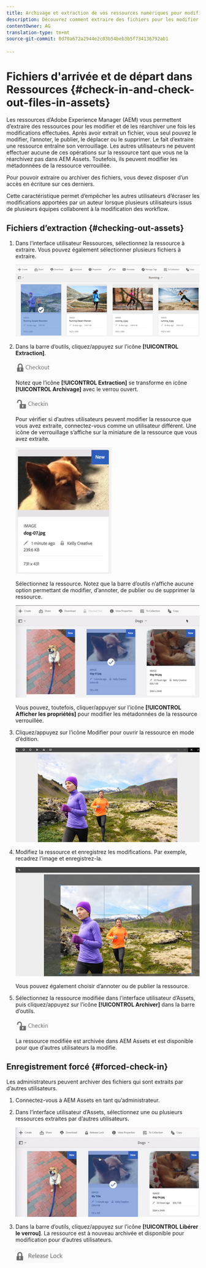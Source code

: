 ```yaml
---
title: Archivage et extraction de vos ressources numériques pour modification
description: Découvrez comment extraire des fichiers pour les modifier et les réarchiver une fois les modifications terminées.
contentOwner: AG
translation-type: tm+mt
source-git-commit: 0d70a672a2944e2c03b54beb3b5f734136792ab1

---
```



# Fichiers d&#39;arrivée et de départ dans Ressources {#check-in-and-check-out-files-in-assets}

Les ressources d’Adobe Experience Manager (AEM) vous permettent d’extraire des ressources pour les modifier et de les réarchiver une fois les modifications effectuées. Après avoir extrait un fichier, vous seul pouvez le modifier, l’annoter, le publier, le déplacer ou le supprimer. Le fait d’extraire une ressource entraîne son verrouillage. Les autres utilisateurs ne peuvent effectuer aucune de ces opérations sur la ressource tant que vous ne la réarchivez pas dans AEM Assets. Toutefois, ils peuvent modifier les métadonnées de la ressource verrouillée.

Pour pouvoir extraire ou archiver des fichiers, vous devez disposer d’un accès en écriture sur ces derniers.

Cette caractéristique permet d’empêcher les autres utilisateurs d’écraser les modifications apportées par un auteur lorsque plusieurs utilisateurs issus de plusieurs équipes collaborent à la modification des workflow.

## Fichiers d’extraction {#checking-out-assets}

1. Dans l’interface utilisateur Ressources, sélectionnez la ressource à extraire. Vous pouvez également sélectionner plusieurs fichiers à extraire.

   ![chlimage_1-468](assets/chlimage_1-468.png)

1. Dans la barre d’outils, cliquez/appuyez sur l’icône **[!UICONTROL Extraction]**.

   ![chlimage_1-469](assets/chlimage_1-469.png)

   Notez que l’icône **[!UICONTROL Extraction]** se transforme en icône **[!UICONTROL Archivage]** avec le verrou ouvert.

   ![chlimage_1-470](assets/chlimage_1-470.png)

   Pour vérifier si d’autres utilisateurs peuvent modifier la ressource que vous avez extraite, connectez-vous comme un utilisateur différent. Une icône de verrouillage s’affiche sur la miniature de la ressource que vous avez extraite.

   ![chlimage_1-471](assets/chlimage_1-471.png)

   Sélectionnez la ressource. Notez que la barre d’outils n’affiche aucune option permettant de modifier, d’annoter, de publier ou de supprimer la ressource.

   ![chlimage_1-472](assets/chlimage_1-472.png)

   Vous pouvez, toutefois, cliquer/appuyer sur l’icône **[!UICONTROL Afficher les propriétés]** pour modifier les métadonnées de la ressource verrouillée.

1. Cliquez/appuyez sur l’icône Modifier pour ouvrir la ressource en mode d’édition.

   ![chlimage_1-473](assets/chlimage_1-473.png)

1. Modifiez la ressource et enregistrez les modifications. Par exemple, recadrez l’image et enregistrez-la.

   ![chlimage_1-474](assets/chlimage_1-474.png)

   Vous pouvez également choisir d’annoter ou de publier la ressource.

1. Sélectionnez la ressource modifiée dans l’interface utilisateur d’Assets, puis cliquez/appuyez sur l’icône **[!UICONTROL Archiver]** dans la barre d’outils.

   ![chlimage_1-475](assets/chlimage_1-475.png)

   La ressource modifiée est archivée dans AEM Assets et est disponible pour que d’autres utilisateurs la modifie.

## Enregistrement forcé {#forced-check-in}

Les administrateurs peuvent archiver des fichiers qui sont extraits par d’autres utilisateurs.

1. Connectez-vous à AEM Assets en tant qu’administrateur.
1. Dans l’interface utilisateur d’Assets, sélectionnez une ou plusieurs ressources extraites par d’autres utilisateurs.

   ![chlimage_1-476](assets/chlimage_1-476.png)

1. Dans la barre d’outils, cliquez/appuyez sur l’icône **[!UICONTROL Libérer le verrou]**. La ressource est à nouveau archivée et disponible pour modification pour d’autres utilisateurs.

   ![chlimage_1-477](assets/chlimage_1-477.png)